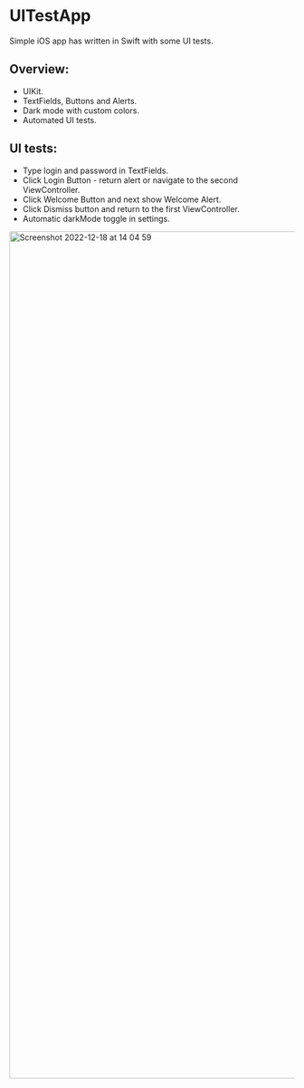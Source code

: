 # UITestApp

Simple iOS app has written in Swift with some UI tests. 

## Overview:
- UIKit.
- TextFields, Buttons and Alerts.
- Dark mode with custom colors. 
- Automated UI tests.

## UI tests: 
- Type login and password in TextFields. 
- Click Login Button - return alert or navigate to the second ViewController. 
- Click Welcome Button and next show Welcome Alert. 
- Click Dismiss button and return to the first ViewController.
- Automatic darkMode toggle in settings. 

<img width="1496" alt="Screenshot 2022-12-18 at 14 04 59" src="https://user-images.githubusercontent.com/70725608/208300382-e261994e-75bc-4e92-bafd-0b9a4387a7b0.png">
